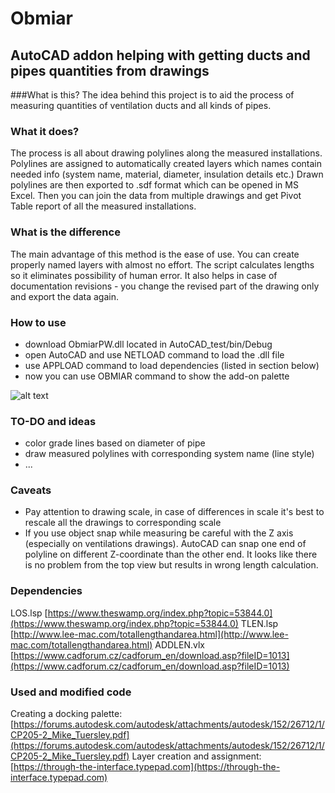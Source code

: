 # Obmiar
## AutoCAD addon helping with getting ducts and pipes quantities from drawings

###What is this?
The idea behind this project is to aid the process of measuring quantities of ventilation ducts and all kinds of pipes. 

### What it does?
The process is all about drawing polylines along the measured installations. Polylines are assigned to automatically created layers which names contain needed info (system name, material, diameter, insulation details etc.)
Drawn polylines are then exported to .sdf format which can be opened in MS Excel. Then you can join the data from multiple drawings and get Pivot Table report of all the measured installations.

### What is the difference
The main advantage of this method is the ease of use. You can create properly named layers with almost no effort. The script calculates lengths so it eliminates possibility of human error. It also helps in case of documentation revisions - you change the revised part of the drawing only and export the data again.

### How to use
* download ObmiarPW.dll located in AutoCAD_test/bin/Debug
* open AutoCAD and use NETLOAD command to load the .dll file
* use APPLOAD command to load dependencies (listed in section below)
* now you can use OBMIAR command to show the add-on palette

![alt text](https://pawelwnuk.pl/images/BoQ1.png "Obmiar Add-on Interface")

### TO-DO and ideas
* color grade lines based on diameter of pipe
* draw measured polylines with corresponding system name (line style)
* ...

### Caveats 
* Pay attention to drawing scale, in case of differences in scale it's best to rescale all the drawings to corresponding scale
* If you use object snap while measuring be careful with the Z axis (especially on ventilations drawings). AutoCAD can snap one end of polyline on different Z-coordinate than the other end. It looks like there is no problem from the top view but results in wrong length calculation.

### Dependencies
LOS.lsp [https://www.theswamp.org/index.php?topic=53844.0](https://www.theswamp.org/index.php?topic=53844.0)
TLEN.lsp [http://www.lee-mac.com/totallengthandarea.html](http://www.lee-mac.com/totallengthandarea.html)
ADDLEN.vlx [https://www.cadforum.cz/cadforum_en/download.asp?fileID=1013](https://www.cadforum.cz/cadforum_en/download.asp?fileID=1013)

### Used and modified code
Creating a docking palette: [https://forums.autodesk.com/autodesk/attachments/autodesk/152/26712/1/CP205-2_Mike_Tuersley.pdf](https://forums.autodesk.com/autodesk/attachments/autodesk/152/26712/1/CP205-2_Mike_Tuersley.pdf)
Layer creation and assignment: [https://through-the-interface.typepad.com](https://through-the-interface.typepad.com)